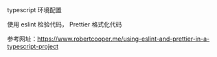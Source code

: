 typescript 环境配置

使用 eslint 检验代码， Prettier 格式化代码 

参考网址：https://www.robertcooper.me/using-eslint-and-prettier-in-a-typescript-project


